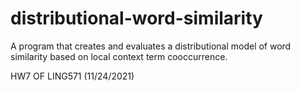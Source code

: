# distributional-word-similarity
A program that creates and evaluates a distributional model of word similarity based on local context term cooccurrence. 

HW7 OF LING571 (11/24/2021)

